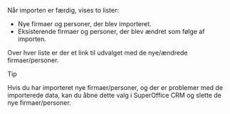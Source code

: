 <!-- markdownlint-disable-file MD041 -->
Når importen er færdig, vises to lister:

* Nye firmaer og personer, der blev importeret.
* Eksisterende firmaer og personer, der blev ændret som følge af importen.

Over hver liste er der et link til udvalget med de nye/ændrede firmaer/personer.

> [!TIP]
> Hvis du har importeret nye firmaer/personer, og der er problemer med de importerede data, kan du åbne dette valg i SuperOffice CRM og slette de nye firmaer/personer.
